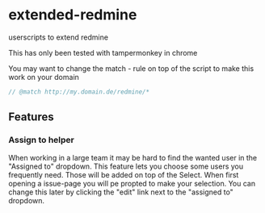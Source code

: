 extended-redmine
================

userscripts to extend redmine

This has only been tested with tampermonkey in chrome

You may want to change the match - rule on top of the script to make this work on your domain

```javascript
// @match http://my.domain.de/redmine/*
```

## Features

### Assign to helper

When working in a large team it may be hard to find the wanted user in the "Assigned to" dropdown.
This feature lets you choose some users you frequently need. Those will be added on top of the Select.
When first opening a issue-page you will pe propted to make your selection. You can change this later by clicking the "edit" link next to the "assigned to" dropdown.
